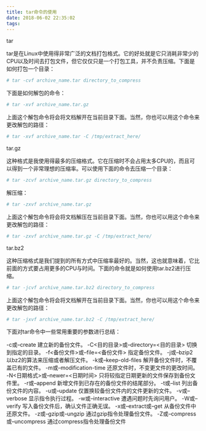 ```yaml
---
title: tar命令的使用
date: 2018-06-02 22:35:02
tags:
---
```

tar

tar是在Linux中使用得非常广泛的文档打包格式。它的好处就是它只消耗非常少的CPU以及时间去打包文件，但它仅仅只是一个打包工具，并不负责压缩。下面是如何打包一个目录：
``` bash
# tar -cvf archive_name.tar directory_to_compress
```
下面是如何解包的命令：
``` bash
# tar -xvf archive_name.tar.gz
```
上面这个解包命令将会将文档解开在当前目录下面。当然，你也可以用这个命令来更改解包的路径：
``` bash
# tar -xvf archive_name.tar -C /tmp/extract_here/
```
tar.gz

这种格式是我使用得最多的压缩格式。它在压缩时不会占用太多CPU的，而且可以得到一个非常理想的压缩率。可以使用下面的命令去压缩一个目录：
``` bash
# tar -zcvf archive_name.tar.gz directory_to_compress
```
解压缩：
``` bash
# tar -zxvf archive_name.tar.gz
```
上面这个解包命令将会将文档解压在当前目录下面。当然，你也可以用这个命令来更改解包的路径：
``` bash
# tar -zxvf archive_name.tar.gz -C /tmp/extract_here/
```
tar.bz2

这种压缩格式是我们提到的所有方式中压缩率最好的。当然，这也就意味着，它比前面的方式要占用更多的CPU与时间。下面的命令就是如何使用tar.bz2进行压缩。
``` bash
# tar -jcvf archive_name.tar.bz2 directory_to_compress
```
上面这个解包命令将会将文档解开在当前目录下面。当然，你也可以用这个命令来更改解包的路径：
``` bash
# tar -jxvf archive_name.tar.bz2 -C /tmp/extract_here/
```
下面对tar命令中一些常用重要的参数进行总结：

-c或–create 建立新的备份文件。 
-C<目的目录>或–directory=<目的目录> 切换到指定的目录。 
-f<备份文件>或–file=<备份文件> 指定备份文件。 
-j或–bzip2 以bz2的算法来压缩或者解压文件。 
-k或–keep-old-files 解开备份文件时，不覆盖已有的文件。 
-m或–modification-time 还原文件时，不变更文件的更改时间。 
-N<日期格式>或–newer=<日期时间> 只将较指定日期更新的文件保存到备份文件里。 
-r或–append 新增文件到已存在的备份文件的结尾部分。 
-t或–list 列出备份文件的内容。 
-u或–update 仅置换较备份文件内的文件更新的文件。 
-v或–verbose 显示指令执行过程。 
-w或–interactive 遭遇问题时先询问用户。 
-W或–verify 写入备份文件后，确认文件正确无误。 
-x或–extract或–get 从备份文件中还原文件。 
-z或–gzip或–ungzip 通过gzip指令处理备份文件。 
-Z或–compress或–uncompress 通过compress指令处理备份文件
